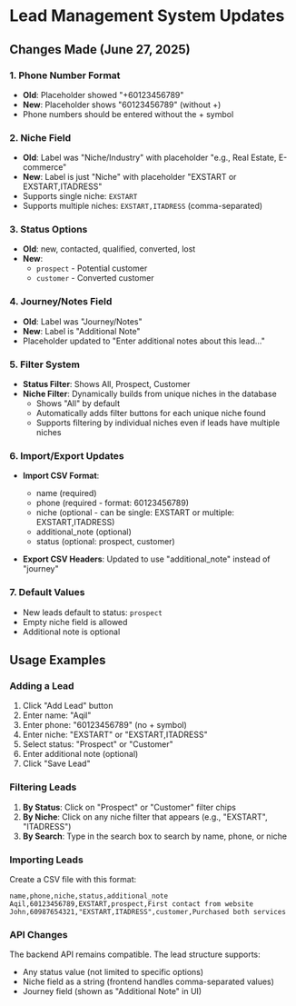 # Lead Management System Updates

## Changes Made (June 27, 2025)

### 1. Phone Number Format
- **Old**: Placeholder showed "+60123456789"
- **New**: Placeholder shows "60123456789" (without +)
- Phone numbers should be entered without the + symbol

### 2. Niche Field
- **Old**: Label was "Niche/Industry" with placeholder "e.g., Real Estate, E-commerce"
- **New**: Label is just "Niche" with placeholder "EXSTART or EXSTART,ITADRESS"
- Supports single niche: `EXSTART`
- Supports multiple niches: `EXSTART,ITADRESS` (comma-separated)

### 3. Status Options
- **Old**: new, contacted, qualified, converted, lost
- **New**: 
  - `prospect` - Potential customer
  - `customer` - Converted customer

### 4. Journey/Notes Field
- **Old**: Label was "Journey/Notes"
- **New**: Label is "Additional Note"
- Placeholder updated to "Enter additional notes about this lead..."

### 5. Filter System
- **Status Filter**: Shows All, Prospect, Customer
- **Niche Filter**: Dynamically builds from unique niches in the database
  - Shows "All" by default
  - Automatically adds filter buttons for each unique niche found
  - Supports filtering by individual niches even if leads have multiple niches

### 6. Import/Export Updates
- **Import CSV Format**:
  - name (required)
  - phone (required - format: 60123456789)
  - niche (optional - can be single: EXSTART or multiple: EXSTART,ITADRESS)
  - additional_note (optional)
  - status (optional: prospect, customer)

- **Export CSV Headers**: Updated to use "additional_note" instead of "journey"

### 7. Default Values
- New leads default to status: `prospect`
- Empty niche field is allowed
- Additional note is optional

## Usage Examples

### Adding a Lead
1. Click "Add Lead" button
2. Enter name: "Aqil"
3. Enter phone: "60123456789" (no + symbol)
4. Enter niche: "EXSTART" or "EXSTART,ITADRESS"
5. Select status: "Prospect" or "Customer"
6. Enter additional note (optional)
7. Click "Save Lead"

### Filtering Leads
1. **By Status**: Click on "Prospect" or "Customer" filter chips
2. **By Niche**: Click on any niche filter that appears (e.g., "EXSTART", "ITADRESS")
3. **By Search**: Type in the search box to search by name, phone, or niche

### Importing Leads
Create a CSV file with this format:
```csv
name,phone,niche,status,additional_note
Aqil,60123456789,EXSTART,prospect,First contact from website
John,60987654321,"EXSTART,ITADRESS",customer,Purchased both services
```

### API Changes
The backend API remains compatible. The lead structure supports:
- Any status value (not limited to specific options)
- Niche field as a string (frontend handles comma-separated values)
- Journey field (shown as "Additional Note" in UI)
